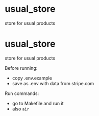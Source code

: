 # usual_store
store for usual products

# usual_store
store for usual products

Before running:
- copy .env.example
- save as .env with data from stripe.com

Run commands:
- go to Makefile and run it
- also `air`
